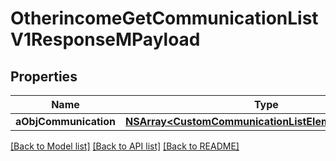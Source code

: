 # OtherincomeGetCommunicationListV1ResponseMPayload

## Properties
Name | Type | Description | Notes
------------ | ------------- | ------------- | -------------
**aObjCommunication** | [**NSArray&lt;CustomCommunicationListElementResponse&gt;***](CustomCommunicationListElementResponse.md) |  | 

[[Back to Model list]](../README.md#documentation-for-models) [[Back to API list]](../README.md#documentation-for-api-endpoints) [[Back to README]](../README.md)


